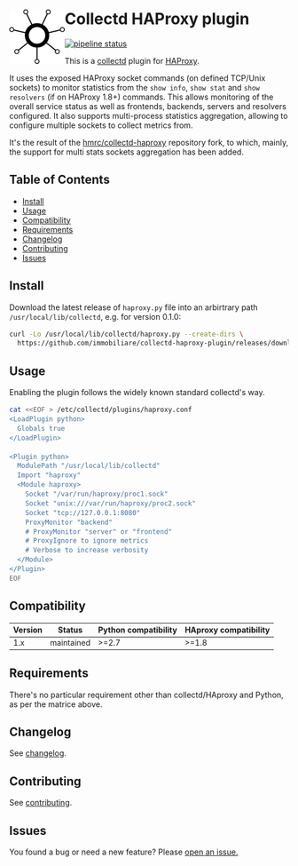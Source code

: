 # Collectd HAProxy plugin <a href="#collectd-haproxy-plugin"><img align="left" width="100px" src="https://github.com/immobiliare/collectd-haproxy-plugin/blob/master/.github/collectd.png"></a>

[![pipeline status](https://github.com/immobiliare/collectd-haproxy-plugin/actions/workflows/test.yml/badge.svg)](https://github.com/immobiliare/collectd-haproxy-plugin/actions/workflows/test.yml)

This is a [collectd](https://collectd.org) plugin for [HAProxy](https://haproxy.com).

It uses the exposed HAProxy socket commands (on defined TCP/Unix sockets) to monitor statistics from the `show info`, `show stat` and `show resolvers` (if on HAProxy 1.8+) commands.
This allows monitoring of the overall service status as well as frontends, backends, servers and resolvers configured.
It also supports multi-process statistics aggregation, allowing to configure multiple sockets to collect metrics from.

It's the result of the [hmrc/collectd-haproxy](https://github.com/hmrc/collectd-haproxy) repository fork, to which, mainly, the support for multi stats sockets aggregation has been added. 

## Table of Contents

- [Install](#install)
- [Usage](#usage)
- [Compatibility](#compatibility)
- [Requirements](#requirements)
- [Changelog](#changelog)
- [Contributing](#contributing)
- [Issues](#issues)

## Install

Download the latest release of `haproxy.py` file into an arbirtrary path `/usr/local/lib/collectd`, e.g. for version 0.1.0:

```bash
curl -Lo /usr/local/lib/collectd/haproxy.py --create-dirs \
  https://github.com/immobiliare/collectd-haproxy-plugin/releases/download/0.1.0/haproxy.py
```

## Usage

Enabling the plugin follows the widely known standard collectd's way.

```bash
cat <<EOF > /etc/collectd/plugins/haproxy.conf
<LoadPlugin python>
  Globals true
</LoadPlugin>

<Plugin python>
  ModulePath "/usr/local/lib/collectd"
  Import "haproxy"
  <Module haproxy>
    Socket "/var/run/haproxy/proc1.sock"
    Socket "unix:///var/run/haproxy/proc2.sock"
    Socket "tcp://127.0.0.1:8080"
    ProxyMonitor "backend"
    # ProxyMonitor "server" or "frontend"
    # ProxyIgnore to ignore metrics
    # Verbose to increase verbosity
  </Module>
</Plugin>
EOF
```

## Compatibility

| Version | Status     | Python compatibility | HAproxy compatibility |
| ------- | ---------- | -------------------- | --------------------- |
| 1.x     | maintained | >=2.7                | >=1.8                 |

## Requirements

There's no particular requirement other than collectd/HAproxy and Python, as per the matrice above.

## Changelog

See [changelog](./CHANGELOG.md).

## Contributing

See [contributing](./CONTRIBUTING.md).

## Issues

You found a bug or need a new feature? Please <a href="https://github.com/immobiliare/collectd-haproxy-plugin/issues/new" target="_blank">open an issue.</a>
